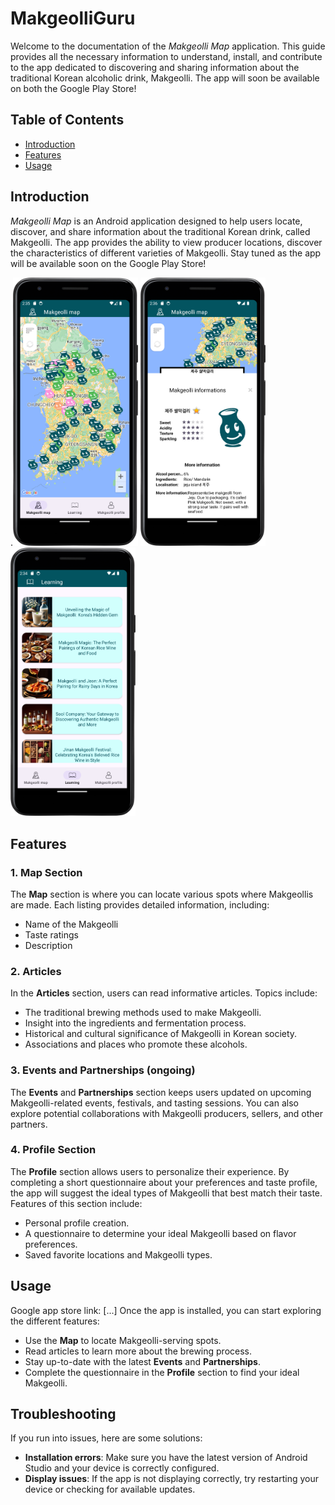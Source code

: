 
# MakgeolliGuru

Welcome to the documentation of the *Makgeolli Map* application. This guide provides all the necessary information to understand, install, and contribute to the app dedicated to discovering and sharing information about the traditional Korean alcoholic drink, Makgeolli. The app will soon be available on both the Google Play Store!

## Table of Contents

- [Introduction](docs/introduction.md)
- [Features](docs/features.md)
- [Usage](docs/usage.md)

## Introduction

*Makgeolli Map* is an Android application designed to help users locate, discover, and share information about the traditional Korean drink, called Makgeolli. The app provides the ability to view producer locations, discover the characteristics of different varieties of Makgeolli. Stay tuned as the app will be available soon on the Google Play Store!

.<img src="https://github.com/Jujulis18/MakgeolliGuruApp/blob/readmebranch/images/Screenshot_20250219_153559.png" width="200"/>
<img src="https://github.com/Jujulis18/MakgeolliGuruApp/blob/readmebranch/images/Screenshot_20250219_153641.png" width="200"/>
<img src="https://github.com/Jujulis18/MakgeolliGuruApp/blob/readmebranch/images/Screenshot_20250219_153521.png" width="200"/>


## Features

### 1. **Map Section**
The **Map** section is where you can locate various spots where Makgeollis are made. Each listing provides detailed information, including:

- Name of the Makgeolli
- Taste ratings
- Description

### 2. **Articles**
In the **Articles** section, users can read informative articles. Topics include:

- The traditional brewing methods used to make Makgeolli.
- Insight into the ingredients and fermentation process.
- Historical and cultural significance of Makgeolli in Korean society.
- Associations and places who promote these alcohols. 

### 3. **Events and Partnerships** (ongoing)
The **Events** and **Partnerships** section keeps users updated on upcoming Makgeolli-related events, festivals, and tasting sessions. You can also explore potential collaborations with Makgeolli producers, sellers, and other partners.

### 4. **Profile Section**
The **Profile** section allows users to personalize their experience. By completing a short questionnaire about your preferences and taste profile, the app will suggest the ideal types of Makgeolli that best match their taste. Features of this section include:

- Personal profile creation.
- A questionnaire to determine your ideal Makgeolli based on flavor preferences.
- Saved favorite locations and Makgeolli types.


## Usage
Google app store link: [...]
Once the app is installed, you can start exploring the different features:

- Use the **Map** to locate Makgeolli-serving spots.
- Read articles to learn more about the brewing process.
- Stay up-to-date with the latest **Events** and **Partnerships**.
- Complete the questionnaire in the **Profile** section to find your ideal Makgeolli.

## Troubleshooting

If you run into issues, here are some solutions:

- **Installation errors**: Make sure you have the latest version of Android Studio and your device is correctly configured.
- **Display issues**: If the app is not displaying correctly, try restarting your device or checking for available updates.
